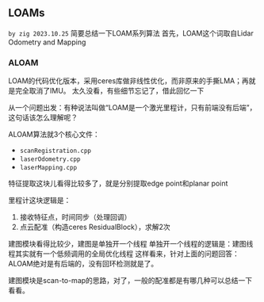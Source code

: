 <!--
 * @Author: zigfried 3572931733@qq.com
 * @Date: 2023-10-25 21:30:51
 * @LastEditors: zigfried 3572931733@qq.com
 * @LastEditTime: 2023-10-25 21:51:47
 * @FilePath: /A-LOAM/home/zigfried/文档/ZNote/LOAMs.md
 * @Description: 
 * 
 * Copyright (c) 2023 by zigfried, All Rights Reserved. 
-->
## LOAMs
`by zig 2023.10.25` 
简要总结一下LOAM系列算法
首先，LOAM这个词取自Lidar Odometry and Mapping
### ALOAM
LOAM的代码优化版本，采用ceres库做非线性优化，而非原来的手撕LMA；再就是完全取消了IMU。
太久没看，有些细节忘记了，借此回忆一下

从一个问题出发：有种说法叫做“LOAM是一个激光里程计，只有前端没有后端”，这句话该怎么理解呢？

ALOAM算法就3个核心文件：
- `scanRegistration.cpp`
- `laserOdometry.cpp`
- `laserMapping.cpp`

特征提取这块儿看得比较多了，就是分别提取edge point和planar point

里程计这块逻辑是：
1. 接收特征点，时间同步（处理回调）
2. 点云配准（构造ceres ResidualBlock），求解2次

建图模块看得比较少，建图是单独开一个线程
单独开一个线程的逻辑是：建图线程其实就有一个低频调用的全局优化线程
这样看来，针对上面的问题回答：ALOAM绝对是有后端的，没有回环检测就是了。

建图模块是scan-to-map的思路，对了，一般的配准都是有哪几种可以总结一下看看。

